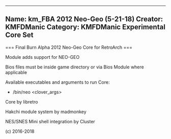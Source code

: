 -----------------------
Name: km_FBA 2012 Neo-Geo (5-21-18)
Creator: KMFDManic
Category: KMFDManic Experimental Core Set
-----------------------
=== Final Burn Alpha 2012 Neo-Geo Core for RetroArch ===

Module adds support for NEO-GEO

Bios files must be inside game directory or via Bios Module where applicable

Available executables and arguments to run Core:
- /bin/neo <rom> <clover_args>

Core by libretro

Hakchi module system by madmonkey

NES/SNES Mini shell integration by Cluster

(c) 2016-2018
